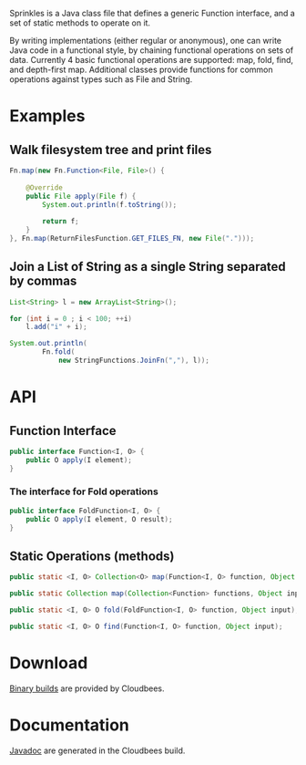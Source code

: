 Sprinkles is a Java class file that defines a generic Function interface, and a set of static methods to operate on it.  

By writing implementations (either regular or anonymous), one can write Java code in a functional style, by chaining
functional operations on sets of data.  Currently 4 basic functional operations are supported: map, fold, find, and depth-first map.
Additional classes provide functions for common operations against types such as File and String.

# Examples #

## Walk filesystem tree and print files ##
```java
Fn.map(new Fn.Function<File, File>() {
	
	@Override
	public File apply(File f) {
		System.out.println(f.toString());
		
		return f;
	}
}, Fn.map(ReturnFilesFunction.GET_FILES_FN, new File(".")));
```

## Join a List of String as a single String separated by commas ##
```java
List<String> l = new ArrayList<String>();

for (int i = 0 ; i < 100; ++i)
	l.add("i" + i);

System.out.println(
		Fn.fold(
			new StringFunctions.JoinFn(","), l));
```

# API #

## Function Interface ##
```java
public interface Function<I, O> {
	public O apply(I element);
}
```

### The interface for Fold operations ###

```java
public interface FoldFunction<I, O> {	
	public O apply(I element, O result);
}
```

## Static Operations (methods) ##
```java
public static <I, O> Collection<O> map(Function<I, O> function, Object input);

public static Collection map(Collection<Function> functions, Object input);

public static <I, O> O fold(FoldFunction<I, O> function, Object input);

public static <I, O> O find(Function<I, O> function, Object input);
```

# Download #

[Binary builds](https://leafcutter.ci.cloudbees.com/job/Sprinkles/) are provided by Cloudbees.

# Documentation #

[Javadoc](https://leafcutter.ci.cloudbees.com/job/Sprinkles/javadoc/) are generated in the Cloudbees build.

